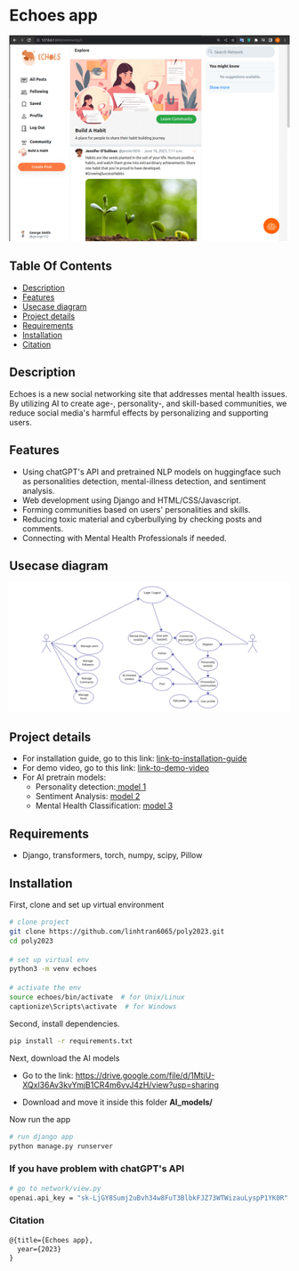 <div align="left">
    <h1>Echoes app</h1>
</div>

<!-- ![alt text](network/media/echoes.png) -->
<img src="network/media/echoes.png" alt="isolated" width="800"/>

## Table Of Contents
-  [Description](#description)
-  [Features](#features)
-  [Usecase diagram](#usecase-diagram)
-  [Project details](#project-details)
-  [Requirements](#requirements)
-  [Installation](#installation)
-  [Citation](#citation)

## Description   
Echoes is a new social networking site that addresses mental health issues. By utilizing AI to create age-, personality-, and skill-based communities, we reduce social media's harmful effects by personalizing and supporting users.

## Features
- Using chatGPT's API and pretrained NLP models on huggingface such as personalities detection, mental-illness detection, and sentiment analysis.
- Web development using Django and HTML/CSS/Javascript.
- Forming communities based on users' personalities and skills.
- Reducing toxic material and cyberbullying by checking posts and comments.
- Connecting with Mental Health Professionals if needed.

## Usecase diagram
![alt text](network/media/use_case.png)

## Project details
- For installation guide, go to this link: [link-to-installation-guide](https://drive.google.com/file/d/19-3SvGiuWBV1FDuZhGXi4N_4bxc1AMAc/view?usp=sharing)
- For demo video, go to this link: [link-to-demo-video](https://drive.google.com/file/d/1y4rOoA9je63n6BqlAEhnpeBtxOSyuacq/view?usp=sharing)
- For AI pretrain models:
  - Personality detection:[ model 1](https://huggingface.co/spaces/thoucentric/Big-Five-Personality-Traits-Detection)
  - Sentiment Analysis: [ model 2](https://huggingface.co/cardiffnlp/twitter-roberta-base-sentiment)
  - Mental Health Classification: [ model 3](https://huggingface.co/edmundhui/mental_health_trainer)
## Requirements
- Django, transformers, torch, numpy, scipy, Pillow

## Installation
First, clone and set up virtual environment

```bash
# clone project   
git clone https://github.com/linhtran6065/poly2023.git
cd poly2023

# set up virtual env   
python3 -m venv echoes

# activate the env
source echoes/bin/activate  # for Unix/Linux
captionize\Scripts\activate  # for Windows
```   
Second, install dependencies.   

```bash
pip install -r requirements.txt
```  
Next, download the AI models

- Go to the link: https://drive.google.com/file/d/1MtiU-XQxl36Av3kvYmjB1CR4m6vvJ4zH/view?usp=sharing

- Download and move it inside this folder **AI_models/** 

Now run the app
```bash
# run django app
python manage.py runserver
```   
### If you have problem with chatGPT's API
```bash
# go to network/view.py
openai.api_key = "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" # -> change API key to yours (line 19)
```  

### Citation   
```
@{title={Echoes app},
  year={2023}
}
```   

